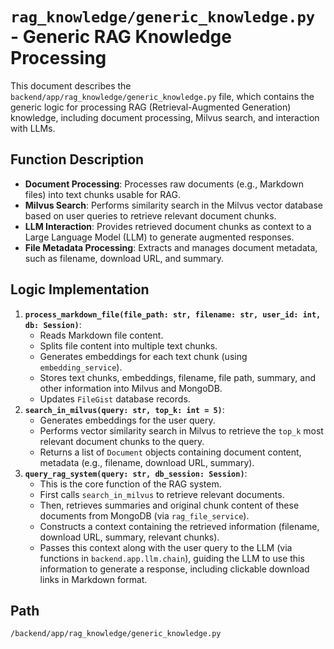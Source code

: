 # `rag_knowledge/generic_knowledge.py` - Generic RAG Knowledge Processing

This document describes the `backend/app/rag_knowledge/generic_knowledge.py` file, which contains the generic logic for processing RAG (Retrieval-Augmented Generation) knowledge, including document processing, Milvus search, and interaction with LLMs.

## Function Description
*   **Document Processing**: Processes raw documents (e.g., Markdown files) into text chunks usable for RAG.
*   **Milvus Search**: Performs similarity search in the Milvus vector database based on user queries to retrieve relevant document chunks.
*   **LLM Interaction**: Provides retrieved document chunks as context to a Large Language Model (LLM) to generate augmented responses.
*   **File Metadata Processing**: Extracts and manages document metadata, such as filename, download URL, and summary.

## Logic Implementation
1.  **`process_markdown_file(file_path: str, filename: str, user_id: int, db: Session)`**:
    *   Reads Markdown file content.
    *   Splits file content into multiple text chunks.
    *   Generates embeddings for each text chunk (using `embedding_service`).
    *   Stores text chunks, embeddings, filename, file path, summary, and other information into Milvus and MongoDB.
    *   Updates `FileGist` database records.
2.  **`search_in_milvus(query: str, top_k: int = 5)`**:
    *   Generates embeddings for the user query.
    *   Performs vector similarity search in Milvus to retrieve the `top_k` most relevant document chunks to the query.
    *   Returns a list of `Document` objects containing document content, metadata (e.g., filename, download URL, summary).
3.  **`query_rag_system(query: str, db_session: Session)`**:
    *   This is the core function of the RAG system.
    *   First calls `search_in_milvus` to retrieve relevant documents.
    *   Then, retrieves summaries and original chunk content of these documents from MongoDB (via `rag_file_service`).
    *   Constructs a context containing the retrieved information (filename, download URL, summary, relevant chunks).
    *   Passes this context along with the user query to the LLM (via functions in `backend.app.llm.chain`), guiding the LLM to use this information to generate a response, including clickable download links in Markdown format.

## Path
`/backend/app/rag_knowledge/generic_knowledge.py`